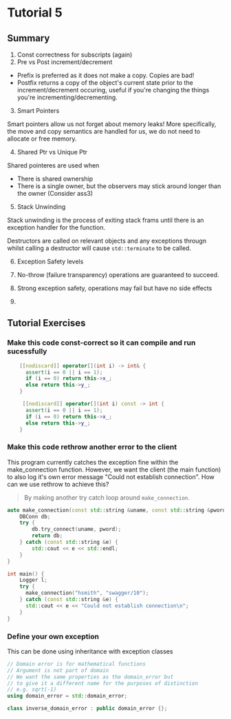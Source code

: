 # Tutorial 5

## Summary 
1) Const correctness for subscripts (again)
2) Pre vs Post increment/decrement 

* Prefix is preferred as it does not make a copy. Copies are bad!
* Postfix returns a copy of the object's current state prior to the increment/decrement occuring, useful if you're changing the things you're incrementing/decrementing.

3) Smart Pointers 

Smart pointers allow us not forget about memory leaks! More specifically, the move and copy semantics are handled for us, we do not need to allocate or free memory.

4) Shared Ptr vs Unique Ptr 

Shared pointeres are used when
* There is shared ownership
* There is a single owner, but the observers may stick around longer than the owner (Consider ass3)

5) Stack Unwinding 

Stack unwinding is the process of exiting stack frams until there is an exception handler for the function. 

Destructors are called on relevant objects and any exceptions througn whilst calling a destructor will cause `std::terminate` to be called.

6) Exception Safety levels 

1) No-throw (failure transparency) operations are guaranteed to succeed.
2) Strong exception safety, operations may fail but have no side effects 
3) 
## Tutorial Exercises 

### Make this code const-correct so it can compile and run sucessfully

```c++
    [[nodiscard]] operator[](int i) -> int& {
      assert(i == 0 || i == 1);
      if (i == 0) return this->x_;
      else return this->y_;
    }

     [[nodiscard]] operator[](int i) const -> int {
      assert(i == 0 || i == 1);
      if (i == 0) return this->x_;
      else return this->y_;
    }

```


### Make this code rethrow another error to the client

This program currently catches the exception fine within the make_connection function. However, we want the client (the main function) to also log it's own error message "Could not establish connection". How can we use rethrow to achieve this?

> By making another try catch loop around `make_connection`.

```c++ 
auto make_connection(const std::string &uname, const std::string &pword) -> DBConn {
    DBConn db;
    try {
        db.try_connect(uname, pword);
        return db;
    } catch (const std::string &e) {
        std::cout << e << std::endl;
    }
}

int main() {
    Logger l;
    try { 
      make_connection("hsmith", "swagger/10");
    } catch (const std::string &e) { 
      std::cout << e << "Could not establish connection\n";
    }
}

```
### Define your own exception 

This can be done using inheritance with exception classes 
```c++ 
// Domain error is for mathematical functions
// Argument is not part of domain
// We want the same properties as the domain_error but
// to give it a different name for the purposes of distinction
// e.g. sqrt(-1)
using domain_error = std::domain_error;

class inverse_domain_error : public domain_error {};
```